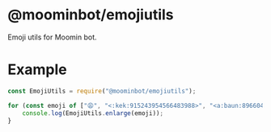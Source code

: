 # @moominbot/emojiutils

Emoji utils for Moomin bot.

# Example

```js
const EmojiUtils = require("@moominbot/emojiutils");

for (const emoji of ["😩", "<:kek:915243954566483988>", "<a:baun:896604138358579290>"]) {
    console.log(EmojiUtils.enlarge(emoji));
}
```